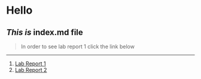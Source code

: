 # Hello

*This is* 
**index.md** file
---
> In order to see lab report 1 click the link below
---
1. [Lab Report 1](https://aidanmanternach.github.io/cse15l-lab-reports/lab-report-1-week-0.html)
2. [Lab Report 2](https://aidanmanternach.github.io/cse15l-lab-reports/lab-report-2-week-1.html)

